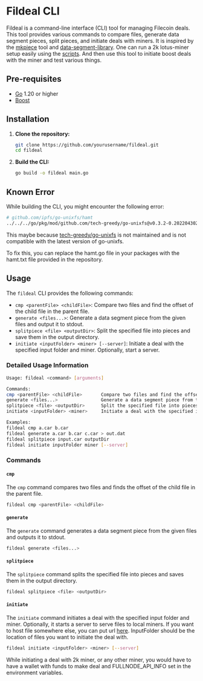 # Fildeal CLI

Fildeal is a command-line interface (CLI) tool for managing Filecoin deals. This tool provides various commands to compare files, generate data segment pieces, split pieces, and initiate deals with miners. It is inspired by the [mkpiece](https://github.com/willscott/mkpiece) tool and [data-segment-library](https://github.com/filecoin-project/go-data-segment).
One can run a 2k lotus-miner setup easily using the [scripts](https://gist.github.com/lordshashank/fb2fbd53b5520a862bd451e3603b4718). And then use this tool to initiate boost deals with the miner and test various things.

## Pre-requisites

- [Go](https://golang.org/doc/install) 1.20 or higher
- [Boost](https://boost.filecoin.io/getting-started)

## Installation

1. **Clone the repository:**

   ```sh
   git clone https://github.com/yourusername/fildeal.git
   cd fildeal
   ```

2. **Build the CLI:**

   ```sh
   go build -o fildeal main.go
   ```

## Known Error

While building the CLI, you might encounter the following error:

```sh
# github.com/ipfs/go-unixfs/hamt
../../../go/pkg/mod/github.com/tech-greedy/go-unixfs@v0.3.2-0.20220430222503-e8f92930674d/hamt/hamt.go:765:19: assignment mismatch: 2 variables but bitfield.NewBitfield returns 1 value
```

This maybe because [tech-greedy/go-unixfs](https://github.com/tech-greedy/generate-car) is not maintained and is not compatible with the latest version of go-unixfs.

To fix this, you can replace the hamt.go file in your packages with the hamt.txt file provided in the repository.

## Usage

The `fildeal` CLI provides the following commands:

- `cmp <parentFile> <childFile>`: Compare two files and find the offset of the child file in the parent file.
- `generate <files...>`: Generate a data segment piece from the given files and output it to stdout.
- `splitpiece <file> <outputDir>`: Split the specified file into pieces and save them in the output directory.
- `initiate <inputFolder> <miner> [--server]`: Initiate a deal with the specified input folder and miner. Optionally, start a server.

### Detailed Usage Information

```sh
Usage: fildeal <command> [arguments]

Commands:
cmp <parentFile> <childFile>       Compare two files and find the offset of the child file in the parent file.
generate <files...>                Generate a data segment piece from the given files and output it to stdout.
splitpiece <file> <outputDir>      Split the specified file into pieces and save them in the output directory.
initiate <inputFolder> <miner>     Initiate a deal with the specified input folder and miner.

Examples:
fildeal cmp a.car b.car
fildeal generate a.car b.car c.car > out.dat
fildeal splitpiece input.car outputDir
fildeal initiate inputFolder miner [--server]
```

### Commands

#### `cmp`

The `cmp` command compares two files and finds the offset of the child file in the parent file.

```sh
fildeal cmp <parentFile> <childFile>
```

#### `generate`

The `generate` command generates a data segment piece from the given files and outputs it to stdout.

```sh
fildeal generate <files...>
```

#### `splitpiece`

The `splitpiece` command splits the specified file into pieces and saves them in the output directory.

```sh
fildeal splitpiece <file> <outputDir>
```

#### `initiate`

The `initiate` command initiates a deal with the specified input folder and miner. Optionally, it starts a server to serve files to local miners. If you want to host file somewhere else, you can put url [here](https://github.com/lordshashank/filecoin-deals/blob/94338a0ac8338dd0a792ac913555aba82577da89/src/deal/utils/initiateDeal.go#L17).
InputFolder should be the location of files you want to initiate the deal with.

```sh
fildeal initiate <inputFolder> <miner> [--server]
```

While initiating a deal with 2k miner, or any other miner, you would have to have a wallet with funds to make deal and FULLNODE_API_INFO set in the environment variables.
